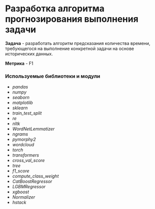 # Разработка алгоритма прогнозирования выполнения задачи


**Задача** -  разработать алгоритм предсказания количества времени, требующегося на выполнение конкретной задачи на основе исторических данных.

**Метрика** - F1


### **Используемые библиотеки и модули**
 - *pandas*
 - *numpy*
 - *seaborn*
 - *matplotlib*
 - *sklearn*
 - *train_test_split*
 - *re*
 - *nltk*
 - *WordNetLemmatizer*
 - *ngrams*
 - *pymorphy2*
 - *wordcloud*
 - *torch*
 - *transformers*
 - *cross_val_score*
 - *tree*
 - *f1_score*
 - *compute_class_weight*
 - *CatBoostRegressor*
 - *LGBMRegressor*
 - *xgboost*
 - *Normalizer*
 - *hstack*
